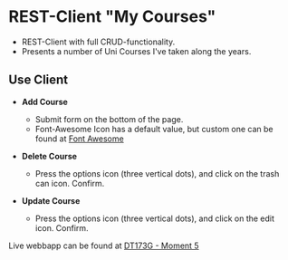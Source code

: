 # REST-Client "My Courses"
* REST-Client with full CRUD-functionality.
* Presents a number of Uni Courses I've taken along the years.

## Use Client
* **Add Course**
  * Submit form on the bottom of the page. 
  * Font-Awesome Icon has a default value, but custom one can be found at [Font Awesome](https://fontawesome.com/icons?d=gallery)

* **Delete Course**
  * Press the options icon (three vertical dots), and click on the trash can icon. Confirm.

* **Update Course**
  * Press the options icon (three vertical dots), and click on the edit icon. Confirm.

Live webbapp can be found at [DT173G - Moment 5](http://studenter.miun.se/~jola1803/dt173g/moment5/Client/)
